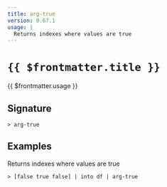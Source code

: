 ```yaml
---
title: arg-true
version: 0.67.1
usage: |
  Returns indexes where values are true
---
```


# <code>{{ $frontmatter.title }}</code>

<div style='white-space: pre-wrap;'>{{ $frontmatter.usage }}</div>

## Signature

```> arg-true ```

## Examples

Returns indexes where values are true
```shell
> [false true false] | into df | arg-true
```
